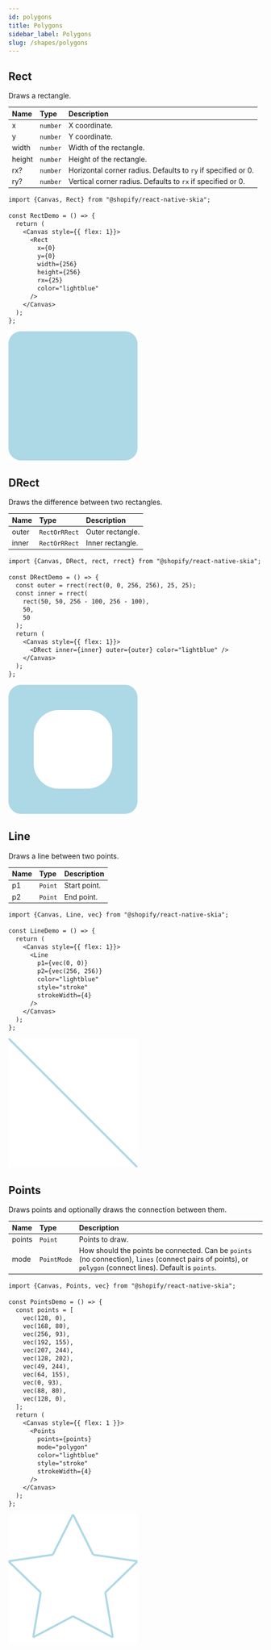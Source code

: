 ```yaml
---
id: polygons
title: Polygons
sidebar_label: Polygons
slug: /shapes/polygons
---
```


## Rect

Draws a rectangle.

| Name   | Type     |  Description                                                  |
|:-------|:---------|:--------------------------------------------------------------|
| x      | `number` | X coordinate.                                                 |
| y      | `number` | Y coordinate.                                                 |
| width  | `number` | Width of the rectangle.                                       |
| height | `number` | Height of the rectangle.                                      |
| rx?    | `number` | Horizontal corner radius. Defaults to `ry` if specified or 0. |
| ry?    | `number` | Vertical corner radius. Defaults to `rx` if specified or 0.   |

```tsx twoslash
import {Canvas, Rect} from "@shopify/react-native-skia";

const RectDemo = () => {
  return (
    <Canvas style={{ flex: 1}}>
      <Rect
        x={0}
        y={0}
        width={256}
        height={256}
        rx={25}
        color="lightblue"
      />
    </Canvas>
  );
};
```

![Rounded Rectangle](assets/polygons/rect.png)

## DRect

Draws the difference between two rectangles.

| Name   | Type          |  Description     |
|:-------|:--------------|:-----------------|
| outer  | `RectOrRRect` | Outer rectangle. |
| inner  | `RectOrRRect` | Inner rectangle. |

```tsx twoslash
import {Canvas, DRect, rect, rrect} from "@shopify/react-native-skia";

const DRectDemo = () => {
  const outer = rrect(rect(0, 0, 256, 256), 25, 25);
  const inner = rrect(
    rect(50, 50, 256 - 100, 256 - 100),
    50,
    50
  );
  return (
    <Canvas style={{ flex: 1}}>
      <DRect inner={inner} outer={outer} color="lightblue" />
    </Canvas>
  );
};
```

![Diff Rectangle](assets/polygons/drect.png)

## Line

Draws a line between two points.

| Name | Type    |  Description     |
|:-----|:--------|:-----------------|
| p1   | `Point` | Start point.     |
| p2   | `Point` | End point.       |

```tsx twoslash
import {Canvas, Line, vec} from "@shopify/react-native-skia";

const LineDemo = () => {
  return (
    <Canvas style={{ flex: 1}}>
      <Line
        p1={vec(0, 0)}
        p2={vec(256, 256)}
        color="lightblue"
        style="stroke"
        strokeWidth={4}
      />
    </Canvas>
  );
};
```

![Line](assets/polygons/line.png)

## Points

Draws points and optionally draws the connection between them.

| Name   | Type        |  Description     |
|:-------|:------------|:-----------------|
| points | `Point`     | Points to draw.  |
| mode   | `PointMode` | How should the points be connected. Can be `points` (no connection), `lines` (connect pairs of points), or `polygon` (connect lines). Default is `points`.       |

```tsx twoslash
import {Canvas, Points, vec} from "@shopify/react-native-skia";

const PointsDemo = () => {
  const points = [
    vec(128, 0),
    vec(168, 80),
    vec(256, 93),
    vec(192, 155),
    vec(207, 244),
    vec(128, 202),
    vec(49, 244),
    vec(64, 155),
    vec(0, 93),
    vec(88, 80),
    vec(128, 0),
  ];
  return (
    <Canvas style={{ flex: 1 }}>
      <Points
        points={points}
        mode="polygon"
        color="lightblue"
        style="stroke"
        strokeWidth={4}
      />
    </Canvas>
  );
};
```

![Point](assets/polygons/points.png)
